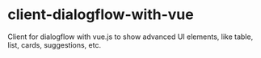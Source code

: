 # client-dialogflow-with-vue
Client for dialogflow with vue.js to show advanced UI elements, like table, list, cards, suggestions, etc.
